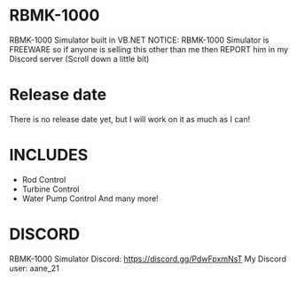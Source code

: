# RBMK-1000
RBMK-1000 Simulator built in VB.NET
NOTICE: RBMK-1000 Simulator is FREEWARE so if anyone is selling this other than me then REPORT him in my Discord server (Scroll down a little bit)

# Release date
There is no release date yet, but I will work on it as much as I can!

# INCLUDES
- Rod Control
- Turbine Control
- Water Pump Control
  And many more!

# DISCORD

RBMK-1000 Simulator Discord: https://discord.gg/PdwFpxmNsT
My Discord user: aane_21
